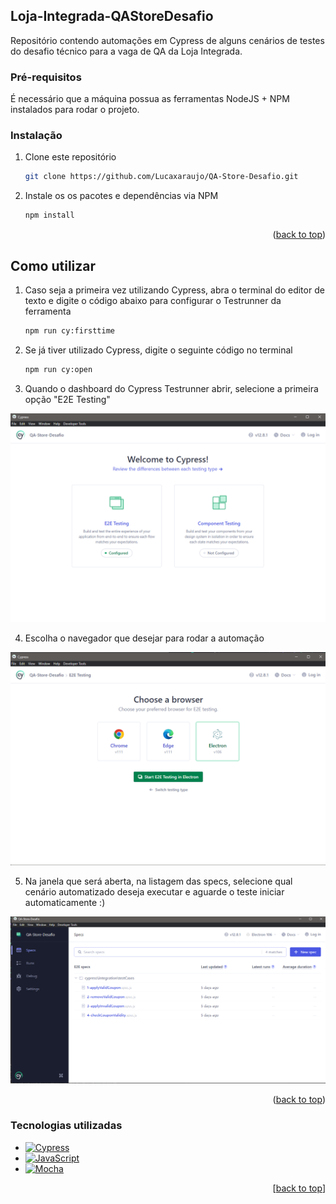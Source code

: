 ## Loja-Integrada-QAStoreDesafio
Repositório contendo automações em Cypress de alguns cenários de testes do desafio técnico para a vaga de QA da Loja Integrada.

<!-- ABOUT THE PROJECT -->

### Pré-requisitos

É necessário que a máquina possua as ferramentas NodeJS + NPM instalados para rodar o projeto.

### Instalação 

1. Clone este repositório
   ```sh
   git clone https://github.com/Lucaxaraujo/QA-Store-Desafio.git
   ```
2. Instale os os pacotes e dependências via NPM
   ```sh
   npm install
   ```

<p align="right">(<a href="#readme-top">back to top</a>)</p>

<!-- USAGE EXAMPLES -->
## Como utilizar

1. Caso seja a primeira vez utilizando Cypress, abra o terminal do editor de texto e digite o código abaixo para configurar o Testrunner da ferramenta
   ```sh
   npm run cy:firsttime
   ```
2. Se já tiver utilizado Cypress, digite o seguinte código no terminal
   ```sh
   npm run cy:open
   ```
3. Quando o dashboard do Cypress Testrunner abrir, selecione a primeira opção "E2E Testing"   
 <img src="images/1-dashboard%20setup.png" alt="setup-first-step">

4. Escolha o navegador que desejar para rodar a automação   
 <img src="images/2-dashboard%20setup.png" alt="setup-second-step">

5. Na janela que será aberta, na listagem das specs, selecione qual cenário automatizado deseja executar e aguarde o teste iniciar automaticamente :)   
 <img src="images/3-dashboard%20specs.png" alt="setup-choose-spec">

<p align="right">(<a href="#readme-top">back to top</a>)</p>

<!-- TECH -->
### Tecnologias utilizadas

* [![Cypress][Cypress]][Cypress-url]
* [![JavaScript][JavaScript]][JavaScript-url]
* [![Mocha][Mocha]][Mocha-url]

<p align="right">[<a href="#readme-top">back to top</a>]</p>


<!-- MARKDOWN LINKS & IMAGES -->
<!-- https://www.markdownguide.org/basic-syntax/#reference-style-links -->

[Cypress]: https://img.shields.io/badge/CYPRESS-%23121011.svg?&style=flat&logo=cypress&logoColor=white
[Cypress-url]: https://docs.cypress.io/guides/overview/why-cypress
[JavaScript]: https://img.shields.io/badge/JAVASCRIPT-323330.svg?&style=flat&logo=javascript&logoColor=%23F7DF1E
[JavaScript-url]: https://developer.mozilla.org/pt-BR/docs/Web/JavaScript
[Mocha]: https://img.shields.io/badge/MOCHA-BB987B.svg?&style=flat&logo=mocha&logoColor=white
[Mocha-url]: https://mochajs.org/api/mocha.js.html

